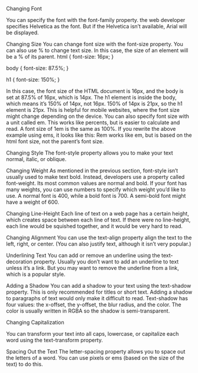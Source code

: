 Changing Font

You can specify the font with the font-family property.
the web developer specifies Helvetica as the font. But if the Helvetica isn’t available, Arial will be displayed.

Changing Size
You can change font size with the font-size property.
You can also use % to change text size. In this case, the size of an element will be a % of its parent.
html {
font-size: 16px;
}

body {
font-size: 87.5%;
}

h1 {
font-size: 150%;
}

In this case, the font size of the HTML document is 16px, and the body is set at 87.5% of 16px, which is 14px.
The h1 element is inside the body, which means it’s 150% of 14px, not 16px. 150% of 14px is 21px, so the h1 element is 21px.
This is helpful for mobile websites, where the font size might change depending on the device.
You can also specify font size with a unit called em. This works like percents, but is easier to calculate and read.
A font size of 1em is the same as 100%. If you rewrite the above example using ems, it looks like this:
Rem works like em, but is based on the html font size, not the parent’s font size.

Changing Style
The font-style property allows you to make your text normal, italic, or oblique.

Changing Weight
As mentioned in the previous section, font-style isn’t usually used to make text bold. Instead, developers use a property called font-weight. Its most common values are normal and bold.
If your font has many weights, you can use numbers to specify which weight you’d like to use. A normal font is 400, while a bold font is 700. A semi-bold font might have a weight of 600.

Changing Line-Height
Each line of text on a web page has a certain height, which creates space between each line of text. If there were no line-height, each line would be squished together, and it would be very hard to read.

Changing Alignment
You can use the text-align property align the text to the left, right, or center. (You can also justify text, although it isn’t very popular.)

Underlining Text
You can add or remove an underline using the text-decoration property. Usually you don’t want to add an underline to text unless it’s a link. But you may want to remove the underline from a link, which is a popular style.

Adding a Shadow
You can add a shadow to your text using the text-shadow property. This is only recommended for titles or short text. Adding a shadow to paragraphs of text would only make it difficult to read.
Text-shadow has four values: the x-offset, the y-offset, the blur radius, and the color. The color is usually written in RGBA so the shadow is semi-transparent.

Changing Capitalization

You can transform your text into all caps, lowercase, or capitalize each word using the text-transform property.

Spacing Out the Text
The letter-spacing property allows you to space out the letters of a word. You can use pixels or ems (based on the size of the text) to do this.
